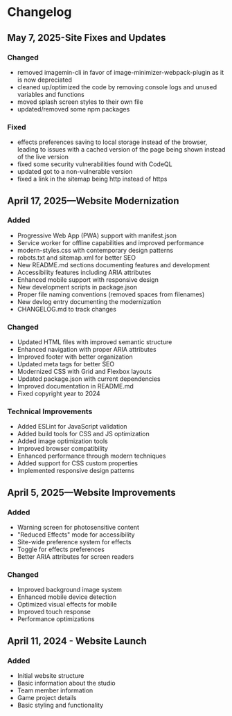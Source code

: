 # Changelog

## May 7, 2025-Site Fixes and Updates

### Changed

- removed imagemin-cli in favor of image-minimizer-webpack-plugin as it is now depreciated
- cleaned up/optimized the code by removing console logs and unused variables and functions
- moved splash screen styles to their own file
- updated/removed some npm packages

### Fixed

- effects preferences saving to local storage instead of the browser, leading to issues with a cached version of the
  page being shown instead of the live version
- fixed some security vulnerabilities found with CodeQL
- updated got to a non-vulnerable version
- fixed a link in the sitemap being http instead of https

## April 17, 2025—Website Modernization

### Added

- Progressive Web App (PWA) support with manifest.json
- Service worker for offline capabilities and improved performance
- modern-styles.css with contemporary design patterns
- robots.txt and sitemap.xml for better SEO
- New README.md sections documenting features and development
- Accessibility features including ARIA attributes
- Enhanced mobile support with responsive design
- New development scripts in package.json
- Proper file naming conventions (removed spaces from filenames)
- New devlog entry documenting the modernization
- CHANGELOG.md to track changes

### Changed

- Updated HTML files with improved semantic structure
- Enhanced navigation with proper ARIA attributes
- Improved footer with better organization
- Updated meta tags for better SEO
- Modernized CSS with Grid and Flexbox layouts
- Updated package.json with current dependencies
- Improved documentation in README.md
- Fixed copyright year to 2024

### Technical Improvements

- Added ESLint for JavaScript validation
- Added build tools for CSS and JS optimization
- Added image optimization tools
- Improved browser compatibility
- Enhanced performance through modern techniques
- Added support for CSS custom properties
- Implemented responsive design patterns

## April 5, 2025—Website Improvements

### Added

- Warning screen for photosensitive content
- "Reduced Effects" mode for accessibility
- Site-wide preference system for effects
- Toggle for effects preferences
- Better ARIA attributes for screen readers

### Changed

- Improved background image system
- Enhanced mobile device detection
- Optimized visual effects for mobile
- Improved touch response
- Performance optimizations

## April 11, 2024 - Website Launch

### Added

- Initial website structure
- Basic information about the studio
- Team member information
- Game project details
- Basic styling and functionality
